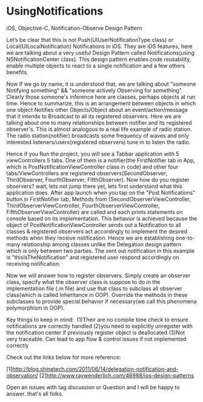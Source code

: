 # UsingNotifications
iOS, Objective-C, Notification-Observe Design Pattern

Let’s be clear that this is not Push(UIUserNotificationType class) or Local(UILocalNotification) Notifications in iOS. They are iOS features, here we are talking about a very useful Design Pattern called Notifications(using NSNotificationCenter class). This design pattern enables code reusability, enable multiple objects to react to a single notification and a few others benefits.

Now If we go by name, it is understood that, we are talking about "someone Notifying something" && "someone actively Observing for something". Clearly those someone's inference here are classes, perhaps objects at run time. Hence to summarize, this is an arrangement between objects in which one object Notifies other Objects/Object about an event/action/message that it intends to Broadcast to all its registered observers. Here we are talking about one to many relationships between notifier and its registered observer's. This is almost analogous to a real life example of radio station. The radio station(notifier) broadcasts some frequency of waves and only interested listeners/users(registered observers) tune in to listen the radio. 

Hence if you Run the project, you will see a Tabbar application with 5 viewControllers 5 tabs. One of them is a notifier(the FirstNotifier tab in App, which is PostNotificationViewController class in code) and other four tabs/ViewControllers are registered observers(SecondObserver, ThirdObserver, FourthObserver, FifthObserver). Now how do you register observers? wait, lets not jump there yet, lets first understand what this application does. After app launch when you tap on the "Post Notifications" button in FirstNotifier tab, Methods from (SecondObserverViewController, ThirdObserverViewController, FourthObserverViewController, FifthObserverViewController) are called and each prints statements on console based on its implementation. This behavior is achieved because the object of PostNotificationViewController sends out a Notification to all classes & registered observers act accordingly to implement the desired methods when they receive notification. Hence we are establishing one-to-many relationship among classes unlike the Delegation design pattern which is only between two parties. The sent out notification in this example is "thisIsTheNotification" and registered user respond accordingly on receiving notification. 

Now we will answer how to register observers. Simply create an observer class, specify what the observer class is suppose to do in the implementation file (.m file) and use that class to subclass all observer class(which is called Inheritance in OOP). Override the methods in these subclasses to provide special behavior  if necessary(we call this phenomena polymorphism in OOP).

Key things to keep in mind: 
(1)Their are no compile time check to ensure notifications are correctly handled
(2)you need to explicitly unregister with the notification center if previously register object is deallocated
(3)Not very traceable. Can lead to app flow & control issues if not implemented correctly

Check out the links below for more reference:

[1]http://blog.shinetech.com/2011/06/14/delegation-notification-and-observation/
[2]http://www.raywenderlich.com/46988/ios-design-patterns

Open an issues with tag discussion or Question and I will be happy to answer.
that's all folks. 
